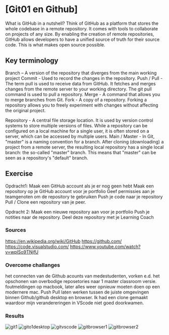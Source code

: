 # [Git01 en Github]

What is GitHub in a nutshell?
Think of GitHub as a platform that stores the whole codebase in a remote repository. It comes with tools to collaborate on projects of any size. By enabling the creation of remote repositories, GitHub allows developers to have a unified source of truth for their source code. This is what makes open source possible.

## Key terminology
Branch – A version of the repository that diverges from the main working project
Commit - Used to record the changes in the repository.
Push / Pull - The term pull is used to receive data from GitHub. It fetches and merges changes from the remote server to your working directory. The git pull command is used to pull a repository.
Merge - A command that allows you to merge branches from Git.
Fork - A copy of a repository. Forking a repository allows you to freely experiment with changes without affecting the original project.

Repository - A central file storage location. It is used by version control systems to store multiple versions of files. While a repository can be configured on a local machine for a single user, it is often stored on a server, which can be accessed by multiple users.
Main / Master - In Git, "master" is a naming convention for a branch. After cloning (downloading) a project from a remote server, the resulting local repository has a single local branch: the so-called "master" branch. This means that "master" can be seen as a repository's "default" branch.

## Exercise

Opdracht1:
Maak een GitHub account als je er nog geen hebt
Maak een repository op je GitHub account voor je portfolio
Geef permissies aan je teamgenoten om de repository te gebruiken
Push je code naar je repository
Pull / Clone een repository van je peer.

Opdracht 2:
Maak een nieuwe repository aan voor je portfolio
Push je notities naar de repository.
Deel deze repository met je Learning Coach


### Sources
https://en.wikipedia.org/wiki/GitHub
https://github.com/
https://code.visualstudio.com/
https://www.youtube.com/watch?v=wpISo9TNjfU


### Overcome challanges
het connecten van de Github acounts van medestudenten, vorken e.d. het opschonen van overbodige reposetories naar 1 master classroom versie. foutmeldingen op macbook, later alles weer opnieuw moeten doen op een modernere mac.  Push Pull laten werken tussen de juiste omgevingen binnen Github/github desktop en browser. Ik had een clone gemaakt waardoor mijn verandereringen in VScode niet goed doorkwamen. 

### Results

![git1](../00_includes/Git01.png)
![gito1desktop](../00_includes/Git01desktop.png)
![gitvscode](../00_includes/git01Visualcode.png)
![gitbrowser1](../00_includes/Gitbrowser1.png)
![gitbrowser2](../00_includes/Gitbrowser2.png)

